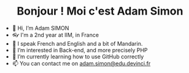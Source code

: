 <h1 align="center"> Bonjour ! Moi c'est Adam Simon </h1>



- 👋 Hi, I’m Adam SIMON
- 👓 I'm a 2nd year at IIM, in France
- 🚩 I speak French and English and a bit of Mandarin.
- 👀 I’m interested in Back-end, and more precisely PHP
- 🌱 I’m currently learning how to use GitHub correctly
- 📫 You can contact me on adam.simon@edu.devinci.fr

<!---
MortyOW/MortyOW is a ✨ special ✨ repository because its `README.md` (this file) appears on your GitHub profile.
You can click the Preview link to take a look at your changes.
--->
